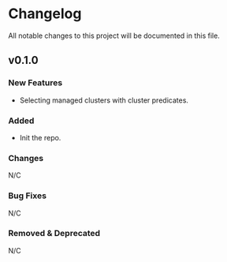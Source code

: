 # Changelog 
All notable changes to this project will be documented in this file.

## v0.1.0

### New Features
* Selecting managed clusters with cluster predicates.

### Added
* Init the repo.

### Changes
N/C

### Bug Fixes
N/C

### Removed & Deprecated
N/C
